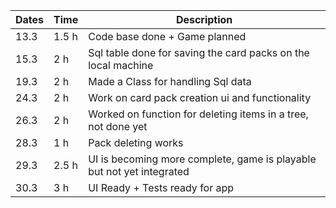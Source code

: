 | Dates | Time  | Description                                                           |
| ----- | ----- | --------------------------------------------------------------------- |
| 13.3  | 1.5 h | Code base done + Game planned                                         |
| 15.3  | 2 h   | Sql table done for saving the card packs on the local machine         |
| 19.3  | 2 h   | Made a Class for handling Sql data                                    |
| 24.3  | 2 h   | Work on card pack creation ui and functionality                       |
| 26.3  | 2 h   | Worked on function for deleting items in a tree, not done yet         |
| 28.3  | 1 h   | Pack deleting works                                                   |
| 29.3  | 2.5 h | UI is becoming more complete, game is playable but not yet integrated |
| 30.3  | 3 h   | UI Ready + Tests ready for app                                        |
